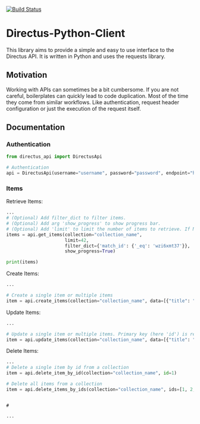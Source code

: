 [![Build Status](https://drone.quving.com/api/badges/Quving/directus-python-client/status.svg)](https://drone.quving.com/Quving/directus-python-client)

# Directus-Python-Client

This library aims to provide a simple and easy to use interface to the Directus API. It is written in Python and uses
the requests library.

## Motivation

Working with APIs can sometimes be a bit cumbersome. If you are not careful, boilerplates can quickly lead to code
duplication. Most of the time they come from similar workflows. Like authentication, request header configuration or
just the execution of the request itself.

## Documentation

### Authentication

```python
from directus_api import DirectusApi

# Authentication
api = DirectusApi(username="username", password="password", endpoint="https://directus.example.com")
```

### Items

Retrieve Items:

```python
...
# (Optional) Add filter_dict to filter items.
# (Optional) Add arg 'show_progress' to show progress bar.
# (Optional) Add 'limit' to limit the number of items to retrieve. If None all items will be returned. 
items = api.get_items(collection="collection_name",
                      limit=42,
                      filter_dict={'match_id': {'_eq': 'wzi6xmt37'}},
                      show_progress=True)

print(items)
```

Create Items:

```python
...

# Create a single item or multiple items
item = api.create_items(collection="collection_name", data=[{"title": "My new item"}])

```

Update Items:

```python
...

# Update a single item or multiple items. Primary key (here 'id') is required.
item = api.update_items(collection="collection_name", data=[{"title": "My updated item", "id": 1}])

```

Delete Items:

```python
...
# Delete a single item by id from a collection
item = api.delete_item_by_id(collection="collection_name", id=1)

# Delete all items from a collection
item = api.delete_items_by_ids(collection="collection_name", ids=[1, 2, 3])

```

```

#

...

